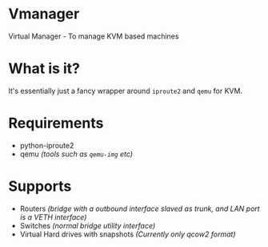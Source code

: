 # Vmanager
Virtual Manager - To manage KVM based machines

# What is it?

It's essentially just a fancy wrapper around `iproute2` and `qemu` for KVM.<br>

# Requirements

 * python-iproute2
 * qemu *(tools such as `qemu-img` etc)*

# Supports

 * Routers *(bridge with a outbound interface slaved as trunk, and LAN port is a VETH interface)*
 * Switches *(normal bridge utility interface)*
 * Virtual Hard drives with snapshots *(Currently only qcow2 format)*
